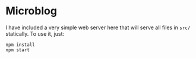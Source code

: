 # Microblog

I have included a very simple web server here that will serve all files in
`src/` statically. To use it, just:

    npm install
    npm start
